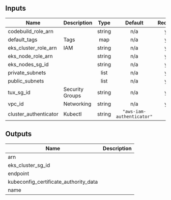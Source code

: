 ## Inputs

| Name | Description | Type | Default | Required |
|------|-------------|:----:|:-----:|:-----:|
| codebuild\_role\_arn |  | string | n/a | yes |
| default\_tags | Tags | map | n/a | yes |
| eks\_cluster\_role\_arn | IAM | string | n/a | yes |
| eks\_node\_role\_arn |  | string | n/a | yes |
| eks\_nodes\_sg\_id |  | string | n/a | yes |
| private\_subnets |  | list | n/a | yes |
| public\_subnets |  | list | n/a | yes |
| tux\_sg\_id | Security Groups | string | n/a | yes |
| vpc\_id | Networking | string | n/a | yes |
| cluster\_authenticator | Kubectl | string | `"aws-iam-authenticator"` | no |

## Outputs

| Name | Description |
|------|-------------|
| arn |  |
| eks\_cluster\_sg\_id |  |
| endpoint |  |
| kubeconfig\_certificate\_authority\_data |  |
| name |  |